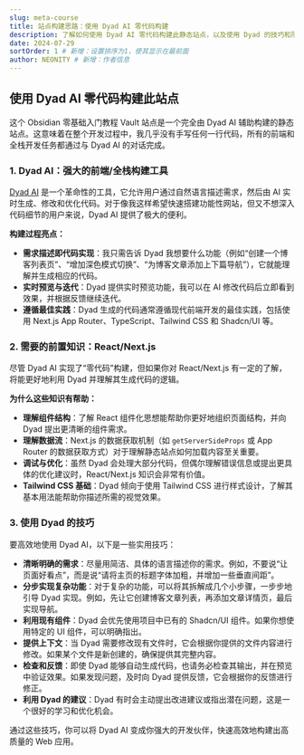 ```yaml
---
slug: meta-course
title: 站点构建思路：使用 Dyad AI 零代码构建
description: 了解如何使用 Dyad AI 零代码构建此静态站点，以及使用 Dyad 的技巧和所需前置知识。
date: 2024-07-29
sortOrder: 1 # 新增：设置排序为1，使其显示在最前面
author: NEONITY # 新增：作者信息
---
```

## 使用 Dyad AI 零代码构建此站点

这个 Obsidian 零基础入门教程 Vault 站点是一个完全由 Dyad AI 辅助构建的静态站点。这意味着在整个开发过程中，我几乎没有手写任何一行代码，所有的前端和全栈开发任务都通过与 Dyad AI 的对话完成。

### 1. Dyad AI：强大的前端/全栈构建工具

[Dyad AI](https://www.dyad.sh/) 是一个革命性的工具，它允许用户通过自然语言描述需求，然后由 AI 实时生成、修改和优化代码。对于像我这样希望快速搭建功能性网站，但又不想深入代码细节的用户来说，Dyad AI 提供了极大的便利。

**构建过程亮点：**
*   **需求描述即代码实现**：我只需告诉 Dyad 我想要什么功能（例如“创建一个博客列表页”、“增加深色模式切换”、“为博客文章添加上下篇导航”），它就能理解并生成相应的代码。
*   **实时预览与迭代**：Dyad 提供实时预览功能，我可以在 AI 修改代码后立即看到效果，并根据反馈继续迭代。
*   **遵循最佳实践**：Dyad 生成的代码通常遵循现代前端开发的最佳实践，包括使用 Next.js App Router、TypeScript、Tailwind CSS 和 Shadcn/UI 等。

### 2. 需要的前置知识：React/Next.js

尽管 Dyad AI 实现了“零代码”构建，但如果你对 React/Next.js 有一定的了解，将能更好地利用 Dyad 并理解其生成代码的逻辑。

**为什么这些知识有帮助：**
*   **理解组件结构**：了解 React 组件化思想能帮助你更好地组织页面结构，并向 Dyad 提出更清晰的组件需求。
*   **理解数据流**：Next.js 的数据获取机制（如 `getServerSideProps` 或 App Router 的数据获取方式）对于理解静态站点如何加载内容至关重要。
*   **调试与优化**：虽然 Dyad 会处理大部分代码，但偶尔理解错误信息或提出更具体的优化建议时，React/Next.js 知识会非常有价值。
*   **Tailwind CSS 基础**：Dyad 倾向于使用 Tailwind CSS 进行样式设计，了解其基本用法能帮助你描述所需的视觉效果。

### 3. 使用 Dyad 的技巧

要高效地使用 Dyad AI，以下是一些实用技巧：

*   **清晰明确的需求**：尽量用简洁、具体的语言描述你的需求。例如，不要说“让页面好看点”，而是说“请将主页的标题字体加粗，并增加一些垂直间距”。
*   **分步实现复杂功能**：对于复杂的功能，可以将其拆解成几个小步骤，一步步地引导 Dyad 实现。例如，先让它创建博客文章列表，再添加文章详情页，最后实现导航。
*   **利用现有组件**：Dyad 会优先使用项目中已有的 Shadcn/UI 组件。如果你想使用特定的 UI 组件，可以明确指出。
*   **提供上下文**：当 Dyad 需要修改现有文件时，它会根据你提供的文件内容进行修改。如果某个文件是新创建的，确保提供其完整内容。
*   **检查和反馈**：即使 Dyad 能够自动生成代码，也请务必检查其输出，并在预览中验证效果。如果发现问题，及时向 Dyad 提供反馈，它会根据你的反馈进行修正。
*   **利用 Dyad 的建议**：Dyad 有时会主动提出改进建议或指出潜在问题，这是一个很好的学习和优化机会。

通过这些技巧，你可以将 Dyad AI 变成你强大的开发伙伴，快速高效地构建出高质量的 Web 应用。
